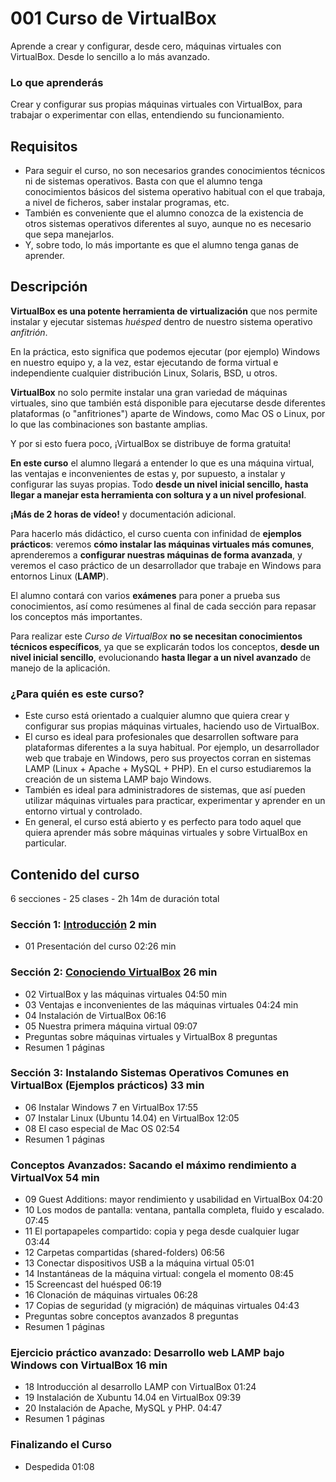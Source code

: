 # 001 Curso de VirtualBox

Aprende a crear y configurar, desde cero, máquinas virtuales con VirtualBox. Desde lo sencillo a lo más avanzado.

### Lo que aprenderás

Crear y configurar sus propias máquinas virtuales con VirtualBox, para trabajar o experimentar con ellas, entendiendo su funcionamiento.


## Requisitos

* Para seguir el curso, no son necesarios grandes conocimientos técnicos ni de sistemas operativos. Basta con que el alumno tenga conocimientos básicos del sistema operativo habitual con el que trabaja, a nivel de ficheros, saber instalar programas, etc.
* También es conveniente que el alumno conozca de la existencia de otros sistemas operativos diferentes al suyo, aunque no es necesario que sepa manejarlos.
* Y, sobre todo, lo más importante es que el alumno tenga ganas de aprender.

## Descripción

**VirtualBox es una potente herramienta de virtualización** que nos permite instalar y ejecutar sistemas *huésped* dentro de nuestro sistema operativo *anfitrión*.

En la práctica, esto significa que podemos ejecutar (por ejemplo) Windows en nuestro equipo y, a la vez, estar ejecutando de forma virtual e independiente cualquier distribución Linux, Solaris, BSD, u otros.

**VirtualBox** no solo permite instalar una gran variedad de máquinas virtuales, sino que también está disponible para ejecutarse desde diferentes plataformas (o "anfitriones") aparte de Windows, como Mac OS o Linux, por lo que las combinaciones son bastante amplias.

Y por si esto fuera poco, ¡VirtualBox se distribuye de forma gratuita!

**En este curso** el alumno llegará a entender lo que es una máquina virtual, las ventajas e inconvenientes de estas y, por supuesto, a instalar y configurar las suyas propias. Todo **desde un nivel inicial sencillo, hasta llegar a manejar esta herramienta con soltura y a un nivel profesional**.

**¡Más de 2 horas de vídeo!** y documentación adicional.

Para hacerlo más didáctico, el curso cuenta con infinidad de **ejemplos prácticos**: veremos **cómo instalar las máquinas virtuales más comunes**, aprenderemos a **configurar nuestras máquinas de forma avanzada**, y veremos el caso práctico de un desarrollador que trabaje en Windows para entornos Linux (**LAMP**).

El alumno contará con varios **exámenes** para poner a prueba sus conocimientos, así como resúmenes al final de cada sección para repasar los conceptos más importantes.

Para realizar este *Curso de VirtualBox* **no se necesitan conocimientos técnicos específicos**, ya que se explicarán todos los conceptos, **desde un nivel inicial sencillo**, evolucionando **hasta llegar a un nivel avanzado** de manejo de la aplicación.

### ¿Para quién es este curso?

* Este curso está orientado a cualquier alumno que quiera crear y configurar sus propias máquinas virtuales, haciendo uso de VirtualBox.
* El curso es ideal para profesionales que desarrollen software para plataformas diferentes a la suya habitual. Por ejemplo, un desarrollador web que trabaje en Windows, pero sus proyectos corran en sistemas LAMP (Linux + Apache + MySQL + PHP). En el curso estudiaremos la creación de un sistema LAMP bajo Windows.
* También es ideal para administradores de sistemas, que así pueden utilizar máquinas virtuales para practicar, experimentar y aprender en un entorno virtual y controlado.
* En general, el curso está abierto y es perfecto para todo aquel que quiera aprender más sobre máquinas virtuales y sobre VirtualBox en particular.


## Contenido del curso

6 secciones - 25 clases - 2h 14m de duración total

### Sección 1: [Introducción](/temarios/001_Curso_de_VirtualBox/01_Introduccion.md) 2 min

   * 01 Presentación del curso 02:26 min

### Sección 2: [Conociendo VirtualBox](/temarios/001_Curso_de_VirtualBox/02_Conociendo_VirtualBox.md) 26 min

   * 02 VirtualBox y las máquinas virtuales 04:50 min
   * 03 Ventajas e inconvenientes de las máquinas virtuales 04:24 min
   * 04 Instalación de VirtualBox 06:16
   * 05 Nuestra primera máquina virtual 09:07
   * Preguntas sobre máquinas virtuales y VirtualBox 8 preguntas
   * Resumen 1 páginas

### Sección 3: Instalando Sistemas Operativos Comunes en VirtualBox (Ejemplos prácticos) 33 min

   * 06 Instalar Windows 7 en VirtualBox 17:55
   * 07 Instalar Linux (Ubuntu 14.04) en VirtualBox 12:05
   * 08 El caso especial de Mac OS 02:54
   * Resumen 1 páginas

### Conceptos Avanzados: Sacando el máximo rendimiento a VirtualVox 54 min

   * 09 Guest Additions: mayor rendimiento y usabilidad en VirtualBox 04:20
   * 10 Los modos de pantalla: ventana, pantalla completa, fluido y escalado. 07:45
   * 11 El portapapeles compartido: copia y pega desde cualquier lugar 03:44
   * 12 Carpetas compartidas (shared-folders) 06:56
   * 13 Conectar dispositivos USB a la máquina virtual 05:01
   * 14 Instantáneas de la máquina virtual: congela el momento 08:45
   * 15 Screencast del huésped 06:19
   * 16 Clonación de máquinas virtuales 06:28
   * 17 Copias de seguridad (y migración) de máquinas virtuales 04:43
   * Preguntas sobre conceptos avanzados 8 preguntas
   * Resumen 1 páginas

### Ejercicio práctico avanzado: Desarrollo web LAMP bajo Windows con VirtualBox 16 min

   * 18 Introducción al desarrollo LAMP con VirtualBox 01:24
   * 19 Instalación de Xubuntu 14.04 en VirtualBox 09:39
   * 20 Instalación de Apache, MySQL y PHP. 04:47
   * Resumen 1 páginas

### Finalizando el Curso

   * Despedida 01:08
